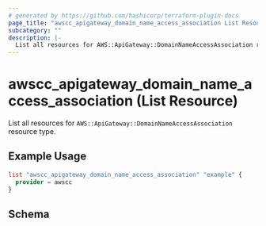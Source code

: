 ```yaml
---
# generated by https://github.com/hashicorp/terraform-plugin-docs
page_title: "awscc_apigateway_domain_name_access_association List Resource - terraform-provider-awscc"
subcategory: ""
description: |-
  List all resources for AWS::ApiGateway::DomainNameAccessAssociation resource type.
---
```


# awscc_apigateway_domain_name_access_association (List Resource)

List all resources for `AWS::ApiGateway::DomainNameAccessAssociation` resource type.

## Example Usage

```terraform
list "awscc_apigateway_domain_name_access_association" "example" {
  provider = awscc
}
```

<!-- schema generated by tfplugindocs -->
## Schema
